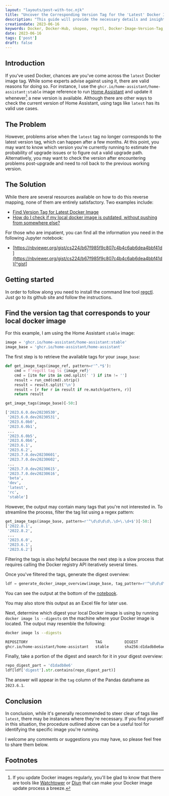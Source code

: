 ```yaml
---
layout: "layouts/post-with-toc.njk"
title: "Uncover the Corresponding Version Tag for the 'Latest' Docker Image: A Comprehensive Guide"
description: "This guide will provide the necessary details and insights into how to determine the corresponding version tag when you're utilizing 'latest' Docker tags."
creationdate: 2023-06-16
keywords: Docker, Docker-Hub, skopeo, regctl, Docker-Image-Version-Tag, Docker-Tag-Management, Docker-Latest-Tag
date: 2023-06-16
tags: ['post']
draft: false
---
```


## Introduction

If you've used Docker, chances are you've come across the `latest` Docker image tag. While some experts advise against using it, there are valid
reasons for doing so. For instance, I use the `ghcr.io/home-assistant/home-assistant:stable` image reference to run [Home
Assistant](https://www.home-assistant.io/) and update it whenever[^imgupd] a new version is available. Although there are other ways to check the current
version of Home Assistant, using tags like `latest` has its valid use cases.

## The Problem

However, problems arise when the `latest` tag no longer corresponds to the latest version tag, which can happen after a few months. At this point, you
may want to know which version you're currently running to estimate the probability of upgrade issues or to figure out a valid upgrade
path. Alternatively, you may want to check the version after encountering problems post-upgrade and need to roll back to the previous working version.

## The Solution

While there are several resources available on how to do this reverse mapping, none of them are entirely satisfactory. Two examples include:

* [Find Version Tag for Latest Docker Image](https://ryandaniels.ca/blog/find-version-tag-latest-docker-image/)
* [How do I check if my local docker image is outdated, without pushing from somewhere else?](https://stackoverflow.com/questions/42137511/how-do-i-check-if-my-local-docker-image-is-outdated-without-pushing-from-somewh/64309017)

For those who are impatient, you can find all the information you need in the following Jupyter notebook:

* [https://nbviewer.org/gist/cs224/b67f985f9c807c4b4c6ab6dea4bbf41d](https://nbviewer.org/gist/cs224/b67f985f9c807c4b4c6ab6dea4bbf41d)[^gist]

## Getting started

In order to follow along you need to install the command line tool [regctl](https://github.com/regclient/regclient). Just go to its github site and
follow the instructions.

## Find the version tag that corresponds to your local docker image

For this example, I am using the Home Assistant `stable` image:

```python
image = 'ghcr.io/home-assistant/home-assistant:stable'
image_base = 'ghcr.io/home-assistant/home-assistant'
```

The first step is to retrieve the available tags for your `image_base`:

```python
def get_image_tags(image_ref, pattern=r'^.*$'):
    cmd = f'regctl tag ls {image_ref}'
    cmd = [itm for itm in cmd.split(' ') if itm != '']
    result = run_cmd(cmd).strip()
    result = result.split('\n')
    result = [r for r in result if re.match(pattern, r)]
    return result

get_image_tags(image_base)[-50:]

['2023.6.0.dev20230530',
 '2023.6.0.dev20230531',
 '2023.6.0b0',
 '2023.6.0b1',
 ...
 '2023.6.0b5',
 '2023.6.0b6',
 '2023.6.1',
 '2023.6.2',
 '2023.7.0.dev20230601',
 '2023.7.0.dev20230602',
 ...
 '2023.7.0.dev20230615',
 '2023.7.0.dev20230616',
 'beta',
 'dev',
 'latest',
 'rc',
 'stable']
```

However, the output may contain many tags that you're not interested in. To streamline the process, filter the tag list using a regex pattern:

```python
get_image_tags(image_base, pattern=r'^\d\d\d\d\.\d+\.\d+$')[-50:]
['2022.8.1',
 '2022.8.2',
 ...
 '2023.6.0',
 '2023.6.1',
 '2023.6.2']
```

Filtering the tags is also helpful because the next step is a slow process that requires calling the Docker registry API iteratively several times.

Once you've filtered the tags, generate the digest overview:

```python
ldf = generate_docker_image_overview(image_base, tag_pattern=r'^\d\d\d\d\.\d+\.\d+$', tag_limit=10)
```

You can see the output at the bottom of the [notebook](https://nbviewer.org/gist/cs224/b67f985f9c807c4b4c6ab6dea4bbf41d).

You may also store this output as an Excel file for later use.

Next, determine which digest your local Docker image is using by running `docker image ls --digests` on the machine where your Docker image is
located. The output may resemble the following:

```sh
docker image ls --digests

REPOSITORY                              TAG          DIGEST                                                                    IMAGE ID       CREATED        SIZE
ghcr.io/home-assistant/home-assistant   stable       sha256:d1dadb8e6ae23c76875c24b72c7af85cbf0e35fd0f6fbfdb27f6ec56741bb7b9   b47dfdcdb2f9   7 days ago     1.75GB
```

Finally, take a portion of the digest and search for it in your digest overview:

```python
repo_digest_part = 'd1dadb8e6'
ldf[ldf['digest'].str.contains(repo_digest_part)]
```

The answer will appear in the `tag` column of the Pandas dataframe as `2023.6.1`.

## Conclusion

In conclusion, while it's generally recommended to steer clear of tags like `latest`, there may be instances where they're necessary.
If you find yourself in this situation, the procedure outlined above can be a useful tool for identifying the specific image you're running.

I welcome any comments or suggestions you may have, so please feel free to share them below.

## Footnotes

[^imgupd]: If you update Docker images regularly, you'll be glad to know that there are tools like [Watchtower](https://containrrr.dev/watchtower/) or
    [Diun](https://crazymax.dev/diun) that can make your Docker image update process a breeze.
[^gist]: https://gist.github.com/cs224/b67f985f9c807c4b4c6ab6dea4bbf41d

